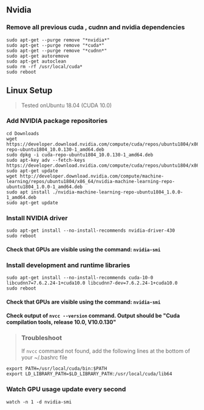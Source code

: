 ## Nvidia
### Remove all previous cuda , cudnn and nvidia dependencies
```
sudo apt-get --purge remove "*nvidia*"
sudo apt-get --purge remove "*cuda*"
sudo apt-get --purge remove "*cudnn*"
sudo apt-get autoremove
sudo apt-get autoclean
sudo rm -rf /usr/local/cuda*
sudo reboot
```
## Linux Setup
> Tested onUbuntu 18.04 (CUDA 10.0)
### Add NVIDIA package repositories
```
cd Downloads    
wget https://developer.download.nvidia.com/compute/cuda/repos/ubuntu1804/x86_64/cuda-repo-ubuntu1804_10.0.130-1_amd64.deb
sudo dpkg -i cuda-repo-ubuntu1804_10.0.130-1_amd64.deb
sudo apt-key adv --fetch-keys https://developer.download.nvidia.com/compute/cuda/repos/ubuntu1804/x86_64/7fa2af80.pub
sudo apt-get update
wget http://developer.download.nvidia.com/compute/machine-learning/repos/ubuntu1804/x86_64/nvidia-machine-learning-repo-ubuntu1804_1.0.0-1_amd64.deb
sudo apt install ./nvidia-machine-learning-repo-ubuntu1804_1.0.0-1_amd64.deb
sudo apt-get update
```
### Install NVIDIA driver
```
sudo apt-get install --no-install-recommends nvidia-driver-430
sudo reboot
```
#### Check that GPUs are visible using the command: ```nvidia-smi```

### Install development and runtime libraries
```
sudo apt-get install --no-install-recommends cuda-10-0 libcudnn7=7.6.2.24-1+cuda10.0 libcudnn7-dev=7.6.2.24-1+cuda10.0
sudo reboot 
```
#### Check that GPUs are visible using the command: ```nvidia-smi```
#### Check output of ```nvcc --version``` command. Output should be "Cuda compilation tools, release 10.0, V10.0.130" 
> ### Troubleshoot 
> If `nvcc` command not found, add the following lines at the bottom of your ~/.bashrc file

```
export PATH=/usr/local/cuda/bin:$PATH
export LD_LIBRARY_PATH=$LD_LIBRARY_PATH:/usr/local/cuda/lib64
```
### Watch GPU usage update every second
```
watch -n 1 -d nvidia-smi
```